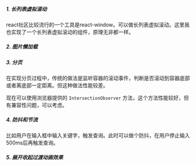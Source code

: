 ##### 1. 长列表虚拟滚动
react社区比较流行的一个工具是react-window。可以做长列表虚拟滚动。这里我也实现了一个长列表虚拟滚动的组件，原理无非都一样。
##### 2. 图片懒加载
##### 3. 分页
在实现分页过程中，传统的做法是监听容器的滚动事件，判断是否滚动到容器底部或者离底部一定距离。但这种做法性能较差。

现在可以使用浏览器提供的 `IntersectionObserver` 方法，这个方法性能较好，但有兼容性问题，可以考虑。

##### 4. 防抖和节流
比如用户在输入框中输入关键字，触发查询。此时可以做个防抖，在用户停止输入500ms后再触发查询。

##### 5. 展开收起过渡动画效果
